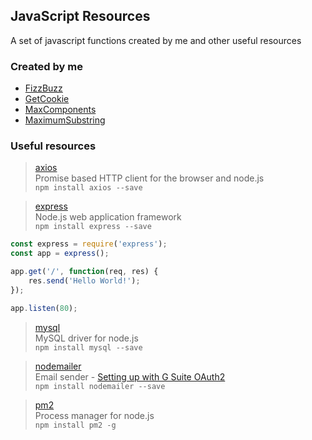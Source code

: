 ## JavaScript Resources
A set of javascript functions created by me and other useful resources

### Created by me
- [FizzBuzz](FizzBuzz.js)
- [GetCookie](GetCookie.js)
- [MaxComponents](MaxComponents.js)
- [MaximumSubstring](MaximumSubstring.js)

### Useful resources
> [axios](https://www.npmjs.com/package/axios)  
> Promise based HTTP client for the browser and node.js  
> `npm install axios --save`

> [express](http://expressjs.com/)  
> Node.js web application framework  
> `npm install express --save`
```js
const express = require('express');
const app = express();

app.get('/', function(req, res) {
    res.send('Hello World!');
});

app.listen(80);
```

> [mysql](https://www.npmjs.com/package/mysql)  
> MySQL driver for node.js  
> `npm install mysql --save`

> [nodemailer](https://nodemailer.com/about/)  
> Email sender - [Setting up with G Suite OAuth2](https://medium.com/@imre_7961/nodemailer-with-g-suite-oauth2-4c86049f778a)  
> `npm install nodemailer --save`

> [pm2](https://pm2.keymetrics.io/)  
> Process manager for node.js  
> `npm install pm2 -g`

